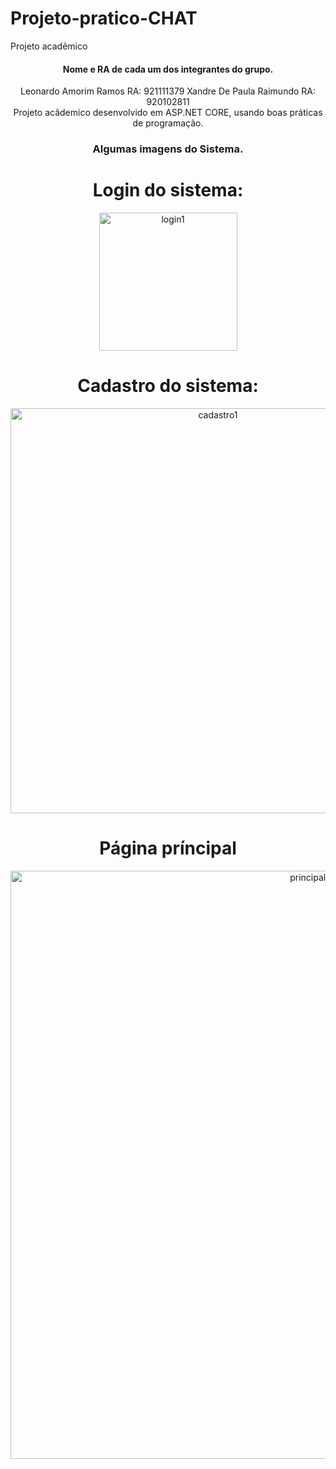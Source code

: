 # Projeto-pratico-CHAT
Projeto acadêmico 
<div align="center">
   <h4>Nome e RA de cada um dos integrantes do grupo. </h4>
   Leonardo Amorim Ramos RA: 921111379
   Xandre De Paula Raimundo RA: 920102811
</div>

<div align="center">
   Projeto acâdemico desenvolvido em ASP.NET CORE, usando boas práticas de programação.
</div>

<div align="center">
   <h3>Algumas imagens do Sistema.</h3>
</div>
<div align="center">
  <h1>Login do sistema:</h1>
 </div>
<div align="center">
<img width="221" alt="login1" src="https://user-images.githubusercontent.com/68565199/144123547-6888adf2-8935-480b-88a1-a85ce7c8ef9f.png">

</div>


<div align="center">
  <h1>Cadastro do sistema:</h1>
 </div>
<div align="center">
<img width="648" alt="cadastro1" src="https://user-images.githubusercontent.com/68565199/144123969-6803cd40-a9ab-4f9c-b837-5fbecb80a1ee.png">
</div>

<div align="center">
  <h1>Página príncipal</h1>
 </div>
<div align="center">
<img width="941" alt="principal1" src="https://user-images.githubusercontent.com/68565199/144124915-d37423de-46d5-40c9-b7a1-35a566135815.png">
</div>


